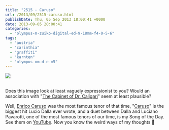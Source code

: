 ```yaml
---
title: "2515 - Caruso"
url: /2013/09/2515-caruso.html
publishDate: Thu, 05 Sep 2013 18:00:41 +0000
date: 2013-09-05 20:00:41
categories: 
  - "olympus-m-zuiko-digital-ed-9-18mm-f4-0-5-6"
tags: 
  - "austria"
  - "carinthia"
  - "graffiti"
  - "karnten"
  - "olympus-om-d-e-m5"
---
```

<div class="container">
<div class="center"><a target="_blank" href="https://d25zfm9zpd7gm5.cloudfront.net/1200x1200/2013/20130831_152239_lr.jpg"><img src="https://d25zfm9zpd7gm5.cloudfront.net/0600x0600/2013/20130831_152239_lr.jpg" /></a></div>
</div>
<br />

Does this image look at least vaguely expressionist to you? Would an association with "<a href="http://www.youtube.com/watch?v=xrg73BUxJLI" target="_blank">The Cabinet of Dr. Caligari</a>" seem at least plausible? 

 Well, <a href="http://en.wikipedia.org/wiki/Enrico_Caruso" target="_blank">Enrico Caruso</a> was the most famous tenor of that time, "<a href="http://www.lyricsmode.com/lyrics/l/lucio_dalla/caruso.html" target="_blank">Caruso</a>" is the biggest hit Lucio Dalla ever wrote, and a duet between Dalla and Luciano Pavarotti, one of the most famous tenors of our time, is my Song of the Day. See them on <a href="http://www.youtube.com/watch?v=tRGuFM4DR2Y" target="_blank">YouTube</a>. Now you know the weird ways of my thoughts 🙂
